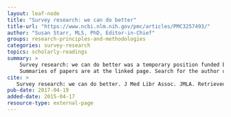 ```yaml
---
layout: leaf-node
title: "Survey research: we can do better"
title-url: "https://www.ncbi.nlm.nih.gov/pmc/articles/PMC3257493/"
author: "Susan Starr, MLS, PhD, Editor-in-Chief"
groups: research-principles-and-methodologies
categories: survey-research
topics: scholarly-readings
summary: >
    Survey research: we can do better was a temporary position funded by the JMLA.  
    Summaries of papers are at the linked page. Search for the author or paper title for additional information.
cite: >
   Survey research: we can do better. J Med Libr Assoc. JMLA. Retrieved from : https://www.ncbi.nlm.nih.gov/pmc/articles/PMC3257493/
pub-date: 2017-04-19
added-date: 2015-04-17
resource-type: external-page
---
```

